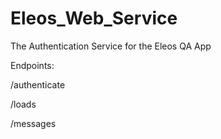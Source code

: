 # Eleos_Web_Service

The Authentication Service for the Eleos QA App

Endpoints:

/authenticate

/loads

/messages
